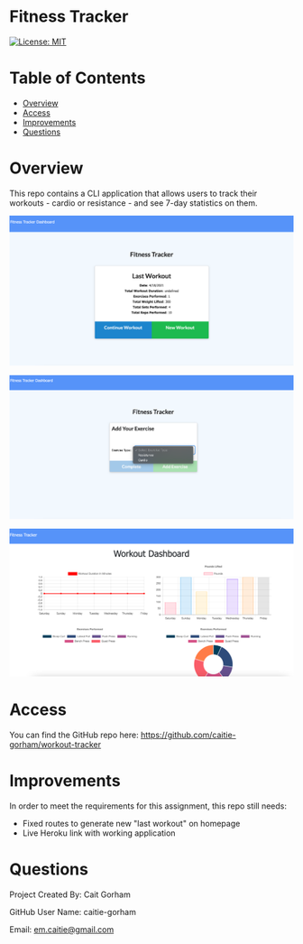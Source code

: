 # Fitness Tracker

[![License: MIT](https://img.shields.io/badge/License-MIT-yellow.svg)](https://opensource.org/licenses/MIT)

# Table of Contents 

* [Overview](#Overview)
* [Access](#Access)
* [Improvements](#Improvements)
* [Questions](#Questions)


# Overview

This repo contains a CLI application that allows users to track their workouts - cardio or resistance - and see 7-day statistics on them. 

![Alt text](./Assets/Homepage.png?raw=true "Homepage")

![Alt text](./Assets/Dropdown.png?raw=true "Homepage")

![Alt text](./Assets/Stats.png?raw=true "Homepage")


# Access

You can find the GitHub repo here: https://github.com/caitie-gorham/workout-tracker
# Improvements
In order to meet the requirements for this assignment, this repo still needs: 
* Fixed routes to generate new "last workout" on homepage
* Live Heroku link with working application

# Questions

Project Created By: Cait Gorham

GitHub User Name: caitie-gorham

Email: em.caitie@gmail.com





